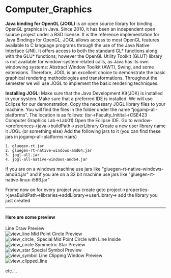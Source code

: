 # Computer_Graphics

**Java binding for OpenGL (JOGL)** is an open source library for binding OpenGL graphics in Java. Since 2010, it has been an independent open source project under a BSD license. It is the reference implementation for Java Bindings for OpenGL. JOGL allows access to most OpenGL features available to C language programs through the use of the Java Native Interface (JNI). It offers access to both the standard GL* functions along with the GLU* functions; however the OpenGL Utility Toolkit (GLUT) library is not available for window-system related calls, as Java has its own windowing systems: Abstract Window Toolkit (AWT), Swing, and some extensions. Therefore, JOGL is an excellent choice to demonstrate the basic graphical rendering methodologies and transformations. Throughout the semester we will use JOGL to implement the basic rendering techniques. 

**Installing JOGL:**
Make sure that the Java Development Kit(JDK) is installed in your system.
Make sure that a preferred IDE is installed. We will use Eclipse for our demonstration. 
Copy the necessary JOGL library files to your machine. You will find the files in the folder under the name “jogamp-all-platforms”. The location is as follows: (tsr->Faculty_Initital->CSE423 Computer Graphics Lab->Lab01)
Open the Eclipse IDE. 
Go to window->preferences->java->buildPath->userLibrary
Create a new user library name it JOGL (or something else)
Add the following jars to it (you can find these jars in jogamp-all-platforms->jars)
```
1. gluegen-rt.jar
2. gluegen-rt-native-windows-amd64.jar
3. jogl-all.jar
4. jogl-all-native-windows-amd64.jar
```
If you are on a windows machine use jars like "gluegen-rt-native-windows-amd64.jar" and if you are on a 32 bit machine use jars like "gluegen-rt-native-linux-i586.jar"

Frome now on for every project you create goto project->properties->javaBuildPath->libraries->addLibrary->userLibrary-> add the library you just created

--------------------------------------------------

#### Here are some preview 

Line Draw Preview </br>
![view_line](https://user-images.githubusercontent.com/35567854/70389661-b3ef4480-19ec-11ea-9d27-b739fe92b5a7.PNG)
Mid Point Circle Preview </br>
![view_circle_](https://user-images.githubusercontent.com/35567854/70389665-b487db00-19ec-11ea-813a-92698b7fb0f7.PNG)
Special Mid Point Circle with Line Inside </br>
![view_circle](https://user-images.githubusercontent.com/35567854/70389664-b487db00-19ec-11ea-8e42-1198a7122c66.PNG)
Symmetric Star Preview </br>
![view_star](https://user-images.githubusercontent.com/35567854/70389662-b3ef4480-19ec-11ea-8cf4-9b6aa861bf11.PNG)
Special Symbol Preview </br>
![view_symbol](https://user-images.githubusercontent.com/35567854/70389663-b487db00-19ec-11ea-903f-0ed8bef40efe.PNG)
Line Clipping Window Preview </br>
![view_clipped_line](https://user-images.githubusercontent.com/35567854/70389660-b3ef4480-19ec-11ea-9fcd-3da11ef95320.PNG)

etc....
